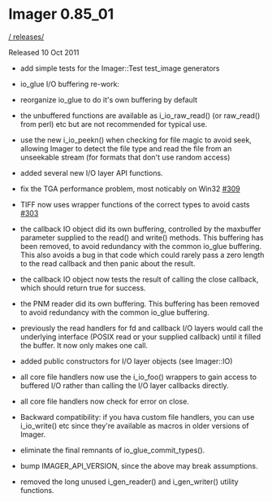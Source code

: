 # Imager 0.85_01

[ / ](..) [releases/](./)

Released 10 Oct 2011

- add simple tests for the Imager::Test test_image generators

- io_glue I/O buffering re-work:

- reorganize io_glue to do it's own buffering by default

- the unbuffered functions are available as i_io_raw_read() (or raw_read() from perl) etc but are not recommended for typical use.

- use the new i_io_peekn() when checking for file magic to avoid seek, allowing Imager to detect the file type and read the file from an unseekable stream (for formats that don't use random access)

- added several new I/O layer API functions.

- fix the TGA performance problem, most noticably on Win32 [#309](https://github.com/tonycoz/imager/issues/309)

- TIFF now uses wrapper functions of the correct types to avoid casts [#303](https://github.com/tonycoz/imager/issues/303)

- the callback IO object did its own buffering, controlled by the maxbuffer parameter supplied to the read() and write() methods. This buffering has been removed, to avoid redundancy with the common io_glue buffering. This also avoids a bug in that code which could rarely pass a zero length to the read callback and then panic about the result.

- the callback IO object now tests the result of calling the close callback, which should return true for success.

- the PNM reader did its own buffering. This buffering has been removed to avoid redundancy with the common io_glue buffering.

- previously the read handlers for fd and callback I/O layers would call the underlying interface (POSIX read or your supplied callback) until it filled the buffer. It now only makes one call.

- added public constructors for I/O layer objects (see Imager::IO)

- all core file handlers now use the i_io_foo() wrappers to gain access to buffered I/O rather than calling the I/O layer callbacks directly.

- all core file handlers now check for error on close.

- Backward compatibility: if you hava custom file handlers, you can use i_io_write() etc since they're available as macros in older versions of Imager.

- eliminate the final remnants of io_glue_commit_types().

- bump IMAGER_API_VERSION, since the above may break assumptions.

- removed the long unused i_gen_reader() and i_gen_writer() utility functions.